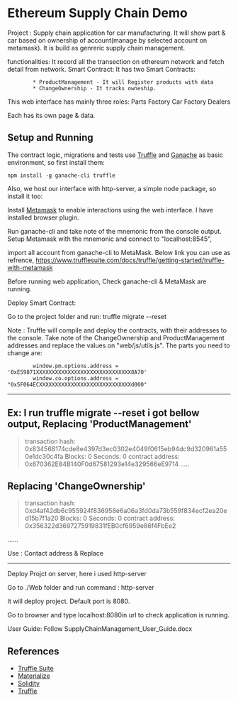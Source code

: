 # Ethereum Supply Chain Demo

Project : 
    Supply chain application for car manufacturing.
    It will show part & car based on ownership of account(manage by selected account on metamask).
    It is build as genreric supply chain management.

 functionalities: It record all the transection on ethereum network and fetch detail from network.
    Smart Contract:
        It has two Smart Contracts:
        
            * ProductManagement - It will Register products with data
            * ChangeOwnership - It tracks owneship.

This web interface has mainly three roles: 
        Parts Factory
        Car Factory
        Dealers

Each has its own page & data.

## Setup and Running

The contract logic, migrations and tests use [Truffle](https://truffleframework.com/truffle) and [Ganache](https://truffleframework.com/ganache) as basic environment, so first install them:

`npm install -g ganache-cli truffle`

Also, we host our interface with http-server, a simple node package, so install it too:

Install [Metamask](https://metamask.io/) to enable interactions using the web interface.
I have installed browser plugin.

Run ganache-cli and take note of the mnemonic from the console output.
Setup Metamask with the mnemonic and connect to "localhost:8545", 

import all account from ganache-cli to MetaMask. Below link you can use as refrence,
https://www.trufflesuite.com/docs/truffle/getting-started/truffle-with-metamask

Before running web application,
    Check ganache-cli & MetaMask are running.

Deploy Smart Contract:

Go to the project folder and run: truffle migrate --reset

Note : Truffle will compile and deploy the contracts, with their addresses to the console.
Take note of the ChangeOwnership and ProductManagement addresses and replace the values on "web/js/utils.js".
The parts you need to change are:

            window.pm.options.address = '0xE59871XXXXXXXXXXXXXXXXXXXXXXXXXXXXXX8A70'
            window.co.options.address = "0x5F064ECXXXXXXXXXXXXXXXXXXXXXXXXXXXXXd000"

**************************************************
Ex: I run truffle migrate --reset
i got bellow output,
Replacing 'ProductManagement'
   -----------------------------
   > transaction hash:    0x834568174cde8e4397d3ec0302e4049f0615eb94dc9d320961a550e1dc30c4fa
   > Blocks: 0            Seconds: 0
   > contract address:    0x670362E84B140F0d67581293e14e329566eE9714
   .....


   Replacing 'ChangeOwnership'
   ---------------------------
   > transaction hash:    0xd4af42db6c955924f836958e6a06a3fd0da73b559f834ecf2ea20ed15b7f1a20
   > Blocks: 0            Seconds: 0
   > contract address:    0x356322d3697275919831fEB0cf6959e86f4FbEe2

   ......

   Use : Contact address & Replace
************************************************      

Deploy Projct on server, here i used http-server

Go to ./Web folder and run command : http-server 

It will deploy project. Default port is 8080.

Go to browser and  type localhost:8080in url to check application is running.

User Guide: Follow SupplyChainManagement_User_Guide.docx


## References

* [Truffle Suite](https://truffleframework.com/)
* [Materialize](https://materializecss.com/)
* [Solidity](https://solidity.readthedocs.io/)
* [Truffle](https://www.trufflesuite.com/)
